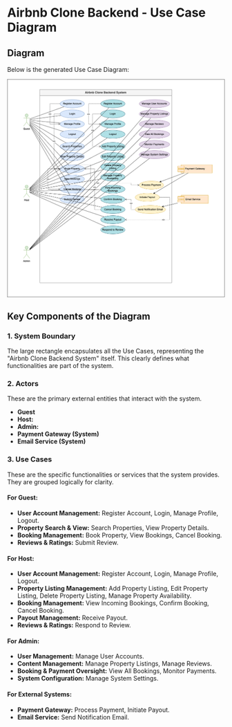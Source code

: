 # Airbnb Clone Backend - Use Case Diagram

## Diagram

Below is the generated Use Case Diagram:

![Airbnb Clone Use Case Diagram](./use_case_diagram.drawio.png)

## Key Components of the Diagram

### 1. System Boundary

The large rectangle encapsulates all the Use Cases, representing the "Airbnb Clone Backend System" itself. This clearly defines what functionalities are part of the system.

### 2. Actors

These are the primary external entities that interact with the system.

- **Guest**
- **Host:**
- **Admin:**
- **Payment Gateway (System)**
- **Email Service (System)**

### 3. Use Cases

These are the specific functionalities or services that the system provides. They are grouped logically for clarity.

#### For Guest:

- **User Account Management:** Register Account, Login, Manage Profile, Logout.
- **Property Search & View:** Search Properties, View Property Details.
- **Booking Management:** Book Property, View Bookings, Cancel Booking.
- **Reviews & Ratings:** Submit Review.

#### For Host:

- **User Account Management:** Register Account, Login, Manage Profile, Logout.
- **Property Listing Management:** Add Property Listing, Edit Property Listing, Delete Property Listing, Manage Property Availability.
- **Booking Management:** View Incoming Bookings, Confirm Booking, Cancel Booking.
- **Payout Management:** Receive Payout.
- **Reviews & Ratings:** Respond to Review.

#### For Admin:

- **User Management:** Manage User Accounts.
- **Content Management:** Manage Property Listings, Manage Reviews.
- **Booking & Payment Oversight:** View All Bookings, Monitor Payments.
- **System Configuration:** Manage System Settings.

#### For External Systems:

- **Payment Gateway:** Process Payment, Initiate Payout.
- **Email Service:** Send Notification Email.

